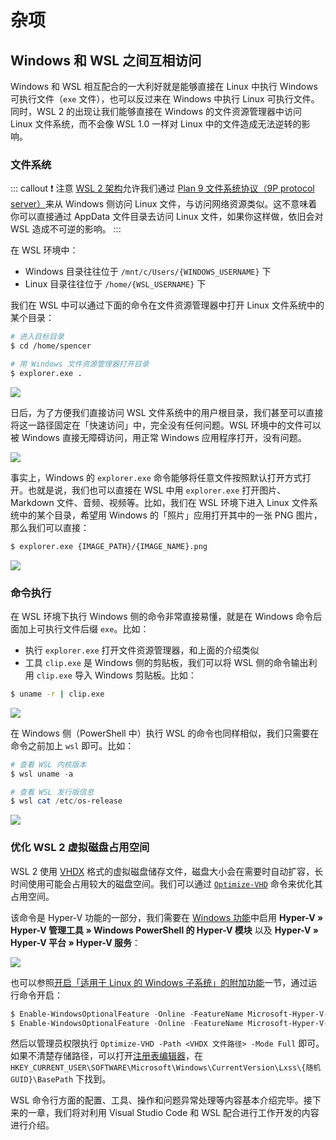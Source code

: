 # 杂项

## Windows 和 WSL 之间互相访问

Windows 和 WSL 相互配合的一大利好就是能够直接在 Linux 中执行 Windows 可执行文件（`exe` 文件），也可以反过来在 Windows 中执行 Linux 可执行文件。同时，WSL 2 的出现让我们能够直接在 Windows 的文件资源管理器中访问 Linux 文件系统，而不会像 WSL 1.0 一样对 Linux 中的文件造成无法逆转的影响。

### 文件系统

::: callout ❗ 注意
[WSL 2 架构](/dev/1-Preparations/1-0-Intro.html#wsl-2-中采用的新措施)允许我们通过 [Plan 9 文件系统协议（9P protocol server）](<https://en.wikipedia.org/wiki/9P_(protocol)>)来从 Windows 侧访问 Linux 文件，与访问网络资源类似。这不意味着你可以直接通过 AppData 文件目录去访问 Linux 文件，如果你这样做，依旧会对 WSL 造成不可逆的影响。
:::

在 WSL 环境中：

- Windows 目录往往位于 `/mnt/c/Users/{WINDOWS_USERNAME}` 下
- Linux 目录往往位于 `/home/{WSL_USERNAME}` 下

我们在 WSL 中可以通过下面的命令在文件资源管理器中打开 Linux 文件系统中的某个目录：

```bash
# 进入目标目录
$ cd /home/spencer

# 用 Windows 文件资源管理器打开目录
$ explorer.exe .
```

![](https://cdn.spencer.felinae98.cn/github/2020/09/200902_220808-2.png)

日后，为了方便我们直接访问 WSL 文件系统中的用户根目录，我们甚至可以直接将这一路径固定在「快速访问」中，完全没有任何问题。WSL 环境中的文件可以被 Windows 直接无障碍访问，用正常 Windows 应用程序打开，没有问题。

![](https://cdn.spencer.felinae98.cn/github/2020/09/200902_220808-3.png)

事实上，Windows 的 `explorer.exe` 命令能够将任意文件按照默认打开方式打开。也就是说，我们也可以直接在 WSL 中用 `explorer.exe` 打开图片、Markdown 文件、音频、视频等。比如，我们在 WSL 环境下进入 Linux 文件系统中的某个目录，希望用 Windows 的「照片」应用打开其中的一张 PNG 图片，那么我们可以直接：

```bash
$ explorer.exe {IMAGE_PATH}/{IMAGE_NAME}.png
```

![](https://cdn.spencer.felinae98.cn/github/2020/09/200902_220808-4.png)

### 命令执行

在 WSL 环境下执行 Windows 侧的命令非常直接易懂，就是在 Windows 命令后面加上可执行文件后缀 `exe`。比如：

- 执行 `explorer.exe` 打开文件资源管理器，和上面的介绍类似
- 工具 `clip.exe` 是 Windows 侧的剪贴板，我们可以将 WSL 侧的命令输出利用 `clip.exe` 导入 Windows 剪贴板。比如：

```bash
$ uname -r | clip.exe
```

![](https://cdn.spencer.felinae98.cn/github/2020/09/200902_220808-5.png)

在 Windows 侧（PowerShell 中）执行 WSL 的命令也同样相似，我们只需要在命令之前加上 `wsl` 即可。比如：

```powershell
# 查看 WSL 内核版本
$ wsl uname -a

# 查看 WSL 发行版信息
$ wsl cat /etc/os-release
```

![](https://cdn.spencer.felinae98.cn/github/2020/09/200902_220808-6.png)

### 优化 WSL 2 虚拟磁盘占用空间

WSL 2 使用 [VHDX](https://docs.microsoft.com/en-us/windows-hardware/manufacture/desktop/boot-to-vhd--native-boot--add-a-virtual-hard-disk-to-the-boot-menu) 格式的虚拟磁盘储存文件，磁盘大小会在需要时自动扩容，长时间使用可能会占用较大的磁盘空间。我们可以通过 [`Optimize-VHD`](https://docs.microsoft.com/en-us/powershell/module/hyper-v/optimize-vhd?view=win10-ps) 命令来优化其占用空间。

该命令是 Hyper-V 功能的一部分，我们需要在 [Windows 功能](https://jingyan.baidu.com/article/a378c960cb5b39b328283092.html)中启用 **Hyper-V » Hyper-V 管理工具 » Windows PowerShell 的 Hyper-V 模块** 以及 **Hyper-V » Hyper-V 平台 » Hyper-V 服务**：

![](https://cdn.spencer.felinae98.cn/github/2020/09/200902_220808-7.png)

也可以参照[开启「适用于 Linux 的 Windows 子系统」的附加功能](../1-Preparations/1-1-Installation.md#开启「适用于-linux-的-windows-子系统」的附加功能)一节，通过运行命令开启：

```powershell
$ Enable-WindowsOptionalFeature -Online -FeatureName Microsoft-Hyper-V-Management-PowerShell
$ Enable-WindowsOptionalFeature -Online -FeatureName Microsoft-Hyper-V-Services
```

然后以管理员权限执行 `Optimize-VHD -Path <VHDX 文件路径> -Mode Full` 即可。如果不清楚存储路径，可以打开[注册表编辑器](https://support.microsoft.com/help/4027573/windows-10-open-registry-editor)，在 `HKEY_CURRENT_USER\SOFTWARE\Microsoft\Windows\CurrentVersion\Lxss\{随机 GUID}\BasePath` 下找到。

WSL 命令行方面的配置、工具、操作和问题异常处理等内容基本介绍完毕。接下来的一章，我们将对利用 Visual Studio Code 和 WSL 配合进行工作开发的内容进行介绍。

